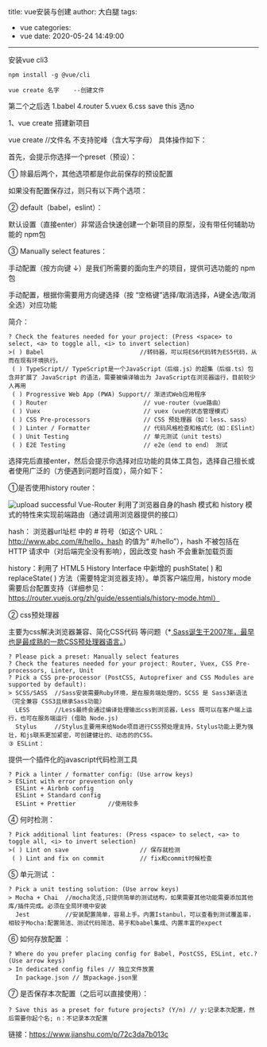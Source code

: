 title: vue安装与创建
author: 大白腿
tags:
  - vue
categories:
  - vue
date: 2020-05-24 14:49:00
---
安装vue cli3
```
npm install -g @vue/cli
```
```
vue create 名字    --创建文件 
```
第二个之后选 1.babel  4.router  5.vuex  6.css
      save this 选no
      
      
1、vue create 搭建新项目


vue create <Project Name> //文件名 不支持驼峰（含大写字母）
具体操作如下：

首先，会提示你选择一个preset（预设）：

① 除最后两个，其他选项都是你此前保存的预设配置

如果没有配置保存过，则只有以下两个选项：

② default（babel，eslint）：

默认设置（直接enter）非常适合快速创建一个新项目的原型，没有带任何辅助功能的 npm包

③ Manually select features：

手动配置（按方向键 ↓）是我们所需要的面向生产的项目，提供可选功能的 npm 包


手动配置，根据你需要用方向键选择（按 “空格键”选择/取消选择，A键全选/取消全选）对应功能


简介：
```
? Check the features needed for your project: (Press <space> to select, <a> to toggle all, <i> to invert selection)
>( ) Babel                           //转码器，可以将ES6代码转为ES5代码，从而在现有环境执行。                      
 ( ) TypeScript// TypeScript是一个JavaScript（后缀.js）的超集（后缀.ts）包含并扩展了 JavaScript 的语法，需要被编译输出为 JavaScript在浏览器运行，目前较少人再用
 ( ) Progressive Web App (PWA) Support// 渐进式Web应用程序
 ( ) Router                           // vue-router（vue路由）
 ( ) Vuex                             // vuex（vue的状态管理模式）
 ( ) CSS Pre-processors               // CSS 预处理器（如：less、sass）
 ( ) Linter / Formatter               // 代码风格检查和格式化（如：ESlint）
 ( ) Unit Testing                     // 单元测试（unit tests）
 ( ) E2E Testing                      // e2e（end to end） 测试
 ```
选择完后直接enter，然后会提示你选择对应功能的具体工具包，选择自己擅长或者使用广泛的（方便遇到问题时百度），简介如下：

①是否使用history router：


![upload successful](/images/pasted-26.png)
Vue-Router 利用了浏览器自身的hash 模式和 history 模式的特性来实现前端路由（通过调用浏览器提供的接口）

hash： 浏览器url址栏 中的 # 符号（如这个 URL：http://www.abc.com/#/hello，hash 的值为“ #/hello”），hash 不被包括在 HTTP 请求中（对后端完全没有影响），因此改变 hash 不会重新加载页面

history：利用了 HTML5 History Interface 中新增的 pushState( ) 和 replaceState( ) 方法（需要特定浏览器支持）。单页客户端应用，history mode 需要后台配置支持（详细参见：https://router.vuejs.org/zh/guide/essentials/history-mode.html）

② css预处理器

主要为css解决浏览器兼容、简化CSS代码 等问题（*<u style="box-sizing: inherit;"> Sass诞生于2007年，最早也是最成熟的一款CSS预处理器语言。</u>）
```
? Please pick a preset: Manually select features
? Check the features needed for your project: Router, Vuex, CSS Pre-processors, Linter, Unit
? Pick a CSS pre-processor (PostCSS, Autoprefixer and CSS Modules are supported by default):
> SCSS/SASS  //Sass安装需要Ruby环境，是在服务端处理的，SCSS 是 Sass3新语法（完全兼容 CSS3且继承Sass功能）
  LESS       //Less最终会通过编译处理输出css到浏览器，Less 既可以在客户端上运行，也可在服务端运行 (借助 Node.js)
  Stylus     //Stylus主要用来给Node项目进行CSS预处理支持，Stylus功能上更为强壮，和js联系更加紧密，可创建健壮的、动态的的CSS。
③ ESLint：
```
提供一个插件化的javascript代码检测工具
```
? Pick a linter / formatter config: (Use arrow keys)
> ESLint with error prevention only
  ESLint + Airbnb config
  ESLint + Standard config
  ESLint + Prettier         //使用较多
  ```
④ 何时检测：
```
? Pick additional lint features: (Press <space> to select, <a> to toggle all, <i> to invert selection)
>( ) Lint on save                    // 保存就检测
 ( ) Lint and fix on commit          // fix和commit时候检查
 ```
⑤ 单元测试 ：
```
? Pick a unit testing solution: (Use arrow keys)
> Mocha + Chai  //mocha灵活,只提供简单的测试结构，如果需要其他功能需要添加其他库/插件完成。必须在全局环境中安装
  Jest          //安装配置简单，容易上手。内置Istanbul，可以查看到测试覆盖率，相较于Mocha:配置简洁、测试代码简洁、易于和babel集成、内置丰富的expect
  ```
⑥ 如何存放配置 ：
```
? Where do you prefer placing config for Babel, PostCSS, ESLint, etc.? (Use arrow keys)
> In dedicated config files // 独立文件放置
  In package.json // 放package.json里
  ```
⑦ 是否保存本次配置（之后可以直接使用）：
```
? Save this as a preset for future projects? (Y/n) // y:记录本次配置，然后需要你起个名; n：不记录本次配置
```
链接：https://www.jianshu.com/p/72c3da7b013c